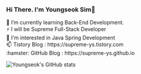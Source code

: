 ### Hi There. I'm Youngseok Sim👋
<p align="left">
  🌱 I’m currently learning Back-End Development.
  <br>⚡ I will be Supreme Full-Stack Developer
  <br>💙 I'm interested in Java Spring Development
  <br>📫 Tistory Blog : https://supreme-ys.tistory.com
  <br>:hamster: GitHub Blog : https://supreme-ys.github.io

![Youngseok's GitHub stats](https://github-readme-stats.vercel.app/api?username=Supreme-YS&theme=dark&show_icons=true)

